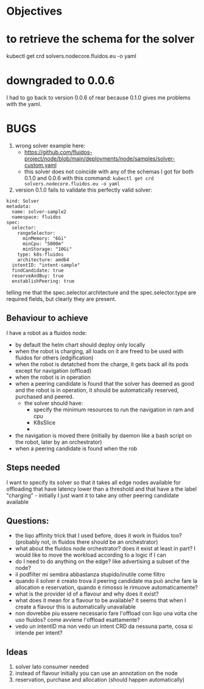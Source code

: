 # Objectives

# to retrieve the schema for the solver
kubectl get crd solvers.nodecore.fluidos.eu -o yaml

# downgraded to 0.0.6
I had to go back to version 0.0.6 of rear because 0.1.0 gives me problems with the yaml.

# BUGS
1. wrong solver example here: 
    - https://github.com/fluidos-project/node/blob/main/deployments/node/samples/solver-custom.yaml
    - this solver does not coincide with any of the schemas I got for both 0.1.0 and 0.0.6 with this command: `kubectl get crd solvers.nodecore.fluidos.eu -o yaml`
2. version 0.1.0 fails to validate this perfectly valid solver:
```
kind: Solver
metadata:
  name: solver-sample2
  namespace: fluidos
spec:
  selector:
    rangeSelector:
      minMemory: "6Gi"
      minCpu: "5000m"
      minStorage: "10Gi"
    type: k8s-fluidos
    architecture: amd64
  intentID: "intent-sample"
  findCandidate: true
  reserveAndBuy: true
  enstablishPeering: true
```
telling me that the spec.selector.architecture and the spec.selector.type are required fields, but clearly they are present.


## Behaviour to achieve
I have a robot as a fluidos node:
- by default the helm chart should deploy only locally
- when the robot is charging, all loads on it are freed to be used with fluidos for others (edgification)
- when the robot is detatched from the charge, it gets back all its pods except for navigation (offload)
- when the robot is in operation
- when a peering candidate is found that the solver has deemed as good and the robot is in operation, it should be automatically reserved, purchased and peered.
    - the solver should have:
        - specify the minimum resources to run the navigation in ram and cpu
        - K8sSlice
        - 
- the navigation is moved there (initially by daemon like a bash script on the robot, later by an orchestrator)
- when a peering candidate is found when the rob

## Steps needed
I want to specify its solver so that it takes all edge nodes available for offloading that have latency lower than a threshold and that have a the label "charging"
	- initially I just want it to take any other peering candidate available



## Questions:
- the liqo affinity  trick that I used before, does it work in fluidos too? (probably not, in fluidos there should be an orchestrator)
- what about the fluidos node orchestrator? does it exist at least in part? I would like to move the workload according to a logic if I can
- do I need to do anything on the edge? like advertising a subset of the node?
- il podfilter mi sembra abbastanza stupido/inutile come filtro
- quando il solver è creato trova il peering candidate ma può anche fare la allocation e reservation, quando è rimosso le rimuove automaticamente?
- what is the provider id of a flavour and why does it exist?
- what does it mean for a flavour to be available? it seems that when I create a flavour this is automatically unavailable
- non dovrebbe piu essere necessario fare l'offload con liqo una volta che uso fluidos? come avviene l'offload esattamente?
- vedo un intentID ma non vedo un intent CRD da nessuna parte, cosa si intende per intent?
## Ideas
1. solver lato consumer needed
2. instead of flavour initially you can use an annotation on the node
3. reservation, purchase and allocation (should happen automatically)




